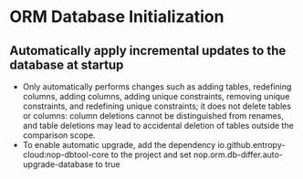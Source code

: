 # ORM Database Initialization

## Automatically apply incremental updates to the database at startup

* Only automatically performs changes such as adding tables, redefining columns, adding columns, adding unique constraints, removing unique constraints, and redefining unique constraints; it does not delete tables or columns: column deletions cannot be distinguished from renames, and table deletions may lead to accidental deletion of tables outside the comparison scope.
* To enable automatic upgrade, add the dependency io.github.entropy-cloud:nop-dbtool-core to the project and set nop.orm.db-differ.auto-upgrade-database to true
<!-- SOURCE_MD5:0ed0080a1c25fceeb279f54a98497b09-->
